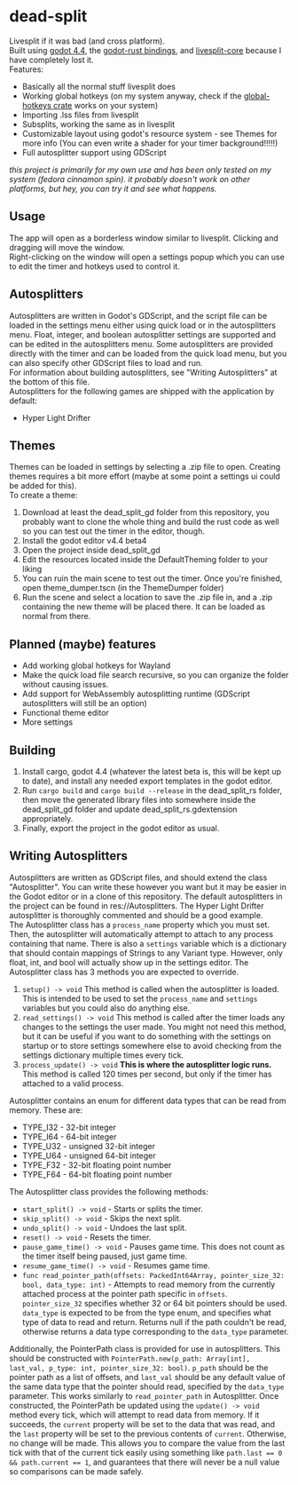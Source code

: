 # dead-split
 Livesplit if it was bad (and cross platform).  
 Built using [godot 4.4](https://godotengine.org/), the [godot-rust bindings](https://godot-rust.github.io/), and [livesplit-core](https://crates.io/crates/livesplit-core) because I have completely lost it.  
 Features:
 - Basically all the normal stuff livesplit does
 - Working global hotkeys (on my system anyway, check if the [global-hotkeys crate](https://crates.io/crates/global-hotkey) works on your system)
 - Importing .lss files from livesplit
 - Subsplits, working the same as in livesplit
 - Customizable layout using godot's resource system - see Themes for more info (You can even write a shader for your timer background!!!!!)
 - Full autosplitter support using GDScript
 
*this project is primarily for my own use and has been only tested on my system (fedora cinnamon spin). it probably doesn't work on other platforms, but hey, you can try it and see what happens.*

## Usage
 The app will open as a borderless window similar to livesplit. Clicking and dragging will move the window.  
 Right-clicking on the window will open a settings popup which you can use to edit the timer and hotkeys used to control it.

## Autosplitters
Autosplitters are written in Godot's GDScript, and the script file can be loaded in the settings menu either using quick load or in the autosplitters menu. Float, integer, and boolean autosplitter settings are supported and can be edited in the autosplitters menu. Some autosplitters are provided directly with the timer and can be loaded from the quick load menu, but you can also specify other GDScript files to load and run.  
For information about building autosplitters, see "Writing Autosplitters" at the bottom of this file.  
Autosplitters for the following games are shipped with the application by default:
- Hyper Light Drifter

## Themes
 Themes can be loaded in settings by selecting a .zip file to open. Creating themes requires a bit more effort (maybe at some point a settings ui could be added for this).  
 To create a theme:
 1. Download at least the dead_split_gd folder from this repository, you probably want to clone the whole thing and build the rust code as well so you can test out the timer in the editor, though.
 2. Install the godot editor v4.4 beta4
 3. Open the project inside dead_split_gd
 4. Edit the resources located inside the DefaultTheming folder to your liking
 5. You can ruin the main scene to test out the timer. Once you're finished, open theme_dumper.tscn (in the ThemeDumper folder)
 6. Run the scene and select a location to save the .zip file in, and a .zip containing the new theme will be placed there. It can be loaded as normal from there.

## Planned (maybe) features
- Add working global hotkeys for Wayland
- Make the quick load file search recursive, so you can organize the folder without causing issues.
- Add support for WebAssembly autosplitting runtime (GDScript autosplitters will still be an option)
- Functional theme editor
- More settings

## Building
 1. Install cargo, godot 4.4 (whatever the latest beta is, this will be kept up to date), and install any needed export templates in the godot editor.
 2. Run `cargo build` and `cargo build --release` in the dead_split_rs folder, then move the generated library files into somewhere inside the dead_split_gd folder and update dead_split_rs.gdextension appropriately.
 3. Finally, export the project in the godot editor as usual.

## Writing Autosplitters
Autosplitters are written as GDScript files, and should extend the class "Autosplitter". You can write these however you want but it may be easier in the Godot editor or in a clone of this repository. The default autosplitters in the project can be found in res://Autosplitters. The Hyper Light Drifter autosplitter is thoroughly commented and should be a good example.  
The Autosplitter class has a ``process_name`` property which you must set. Then, the autosplitter will automatically attempt to attach to any process containing that name. There is also a ``settings`` variable which is a dictionary that should contain mappings of Strings to any Variant type. However, only float, int, and bool will actually show up in the settings editor.
The Autosplitter class has 3 methods you are expected to override.
1. ``setup() -> void`` This method is called when the autosplitter is loaded. This is intended to be used to set the ``process_name`` and ``settings`` variables but you could also do anything else.
2. ``read_settings() -> void`` This method is called after the timer loads any changes to the settings the user made. You might not need this method, but it can be useful if you want to do something with the settings on startup or to store settings somewhere else to avoid checking from the settings dictionary multiple times every tick.
3. ``process_update() -> void`` **This is where the autosplitter logic runs.** This method is called 120 times per second, but only if the timer has attached to a valid process.

<!-- end of the list -->

Autosplitter contains an enum for different data types that can be read from memory. These are:
- TYPE_I32 - 32-bit integer
- TYPE_I64 - 64-bit integer
- TYPE_U32 - unsigned 32-bit integer
- TYPE_U64 - unsigned 64-bit integer
- TYPE_F32 - 32-bit floating point number
- TYPE_F64 - 64-bit floating point number

<!-- end of the list -->

The Autosplitter class provides the following methods:
- ``start_split() -> void`` - Starts or splits the timer.
- ``skip_split() -> void`` - Skips the next split.
- ``undo_split() -> void`` - Undoes the last split.
- ``reset() -> void`` - Resets the timer.
- ``pause_game_time() -> void`` - Pauses game time. This does not count as the timer itself being paused, just game time.
- ``resume_game_time() -> void`` - Resumes game time.
- ``func read_pointer_path(offsets: PackedInt64Array, pointer_size_32: bool, data_type: int)`` - Attempts to read memory from the currently attached process at the pointer path specific in ``offsets``. ``pointer_size_32`` specifies whether 32 or 64 bit pointers should be used. ``data_type`` is expected to be from the type enum, and specifies what type of data to read and return. Returns null if the path couldn't be read, otherwise returns a data type corresponding to the ``data_type`` parameter.  

<!-- end of the list -->

Additionally, the PointerPath class is provided for use in autosplitters. This should be constructed with ``PointerPath.new(p_path: Array[int], last_val, p_type: int, pointer_size_32: bool)``. ``p_path`` should be the pointer path as a list of offsets, and ``last_val`` should be any default value of the same data type that the pointer should read, specified by the ``data_type`` parameter. This works similarly to ``read_pointer_path`` in Autosplitter. Once constructed, the PointerPath be updated using the ``update() -> void`` method every tick, which will attempt to read data from memory. If it succeeds, the ``current`` property will be set to the data that was read, and the ``last`` property will be set to the previous contents of ``current``. Otherwise, no change will be made. This allows you to compare the value from the last tick with that of the current tick easily using something like ``path.last == 0 && path.current == 1``, and guarantees that there will never be a null value so comparisons can be made safely.
